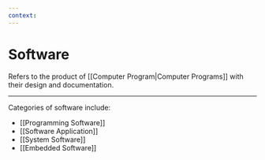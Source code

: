 ```yaml
---
context:
---
```


# Software

Refers to the product of [[Computer Program|Computer Programs]] with their design and documentation.

---

Categories of software include:

- [[Programming Software]]
- [[Software Application]]
- [[System Software]]
- [[Embedded Software]]
